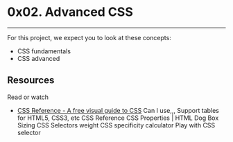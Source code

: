 # 0x02. Advanced CSS
---
For this project, we expect you to look at these concepts:
* CSS fundamentals
* CSS advanced

## Resources
Read or watch
* [CSS Reference - A free visual guide to CSS]()
Can I use,,, Support tables for HTML5, CSS3, etc
CSS Reference
CSS Properties | HTML Dog
Box Sizing
CSS Selectors weight
CSS specificity calculator
Play with CSS selector
